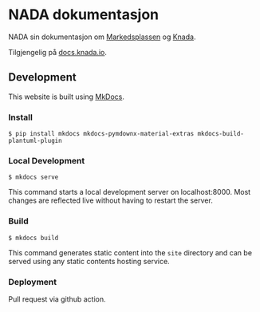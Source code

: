 # NADA dokumentasjon

NADA sin dokumentasjon om [Markedsplassen](https://data.intern.nav.no) og [Knada](knorten.knada.io).

Tilgjengelig på [docs.knada.io](https://docs.knada.io).

## Development

This website is built using [MkDocs](https://www.mkdocs.org/).

### Install
```
$ pip install mkdocs mkdocs-pymdownx-material-extras mkdocs-build-plantuml-plugin
```

### Local Development

```
$ mkdocs serve
```

This command starts a local development server on localhost:8000. Most changes are reflected live without having to restart the server.

### Build

```
$ mkdocs build
```

This command generates static content into the `site` directory and can be served using any static contents hosting service.

### Deployment

Pull request via github action.
